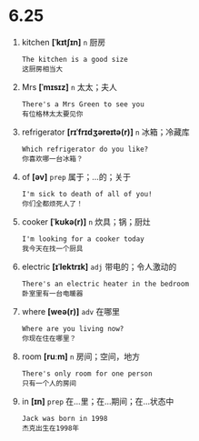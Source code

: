 # 6.25

1. kitchen **[ˈkɪtʃɪn]** `n` 厨房

   ```
   The kitchen is a good size
   这厨房相当大
   ```

2. Mrs **[ˈmɪsɪz]** `n` 太太；夫人

   ```
   There's a Mrs Green to see you
   有位格林太太要见你
   ```

3. refrigerator **[rɪˈfrɪdʒəreɪtə(r)]** `n` 冰箱；冷藏库

   ```
   Which refrigerator do you like?
   你喜欢哪一台冰箱？
   ```

4. of **[əv]** `prep` 属于；...的；关于

   ```
   I'm sick to death of all of you!
   你们全都烦死人了！
   ```

5. cooker **[ˈkʊkə(r)]** `n` 炊具；锅；厨灶

   ```
   I'm looking for a cooker today
   我今天在找一个厨具
   ```

6. electric **[ɪˈlektrɪk]** `adj` 带电的；令人激动的

   ```
   There's an electric heater in the bedroom
   卧室里有一台电暖器
   ```

7. where **[weə(r)]** `adv` 在哪里

   ```
   Where are you living now?
   你现在住在哪里？
   ```

8. room **[ruːm]** `n` 房间；空间，地方

   ```
   There's only room for one person
   只有一个人的房间
   ```

9. in **[ɪn]** `prep` 在...里；在...期间；在...状态中
   ```
   Jack was born in 1998
   杰克出生在1998年
   ```
